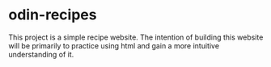 # odin-recipes

This project is a simple recipe website. The intention of building
this website will be primarily to practice using html and gain a more intuitive understanding of it.